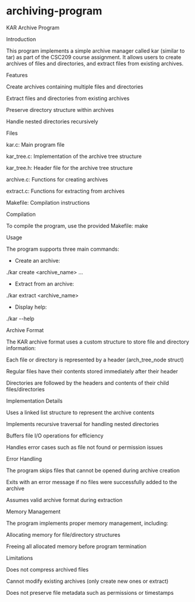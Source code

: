 # archiving-program
 
KAR Archive Program

Introduction

This program implements a simple archive manager called kar (similar to tar) as part of the CSC209 course assignment. It allows users to create archives of files and directories, and extract files from existing archives.


Features

Create archives containing multiple files and directories

Extract files and directories from existing archives

Preserve directory structure within archives

Handle nested directories recursively


Files

kar.c: Main program file

kar_tree.c: Implementation of the archive tree structure

kar_tree.h: Header file for the archive tree structure

archive.c: Functions for creating archives

extract.c: Functions for extracting from archives

Makefile: Compilation instructions


Compilation

To compile the program, use the provided Makefile:
make


Usage

The program supports three main commands:

- Create an archive:

./kar create <archive_name> <file1> <file2> <directory1> ...

- Extract from an archive:

./kar extract <archive_name>

- Display help:

./kar --help


Archive Format

The KAR archive format uses a custom structure to store file and directory information:

Each file or directory is represented by a header (arch_tree_node struct)

Regular files have their contents stored immediately after their header

Directories are followed by the headers and contents of their child files/directories


Implementation Details

Uses a linked list structure to represent the archive contents

Implements recursive traversal for handling nested directories

Buffers file I/O operations for efficiency

Handles error cases such as file not found or permission issues


Error Handling

The program skips files that cannot be opened during archive creation

Exits with an error message if no files were successfully added to the archive

Assumes valid archive format during extraction


Memory Management

The program implements proper memory management, including:

Allocating memory for file/directory structures

Freeing all allocated memory before program termination


Limitations

Does not compress archived files

Cannot modify existing archives (only create new ones or extract)

Does not preserve file metadata such as permissions or timestamps
